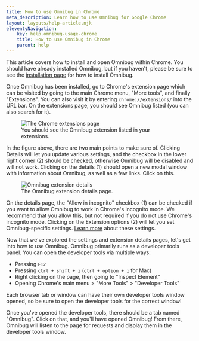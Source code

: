 ```yaml
---
title: How to use Omnibug in Chrome
meta_description: Learn how to use Omnibug for Google Chrome
layout: layouts/help-article.njk
eleventyNavigation:
    key: help.omnibug-usage-chrome
    title: How to use Omnibug in Chrome
    parent: help
---
```

This article covers how to install and open Omnibug within Chrome. You should have already installed Omnibug, but if you 
 haven't, please be sure to see the [installation page](/install/) for how to install Omnibug. 

Once Omnibug has been installed, go to Chrome's extension page which can be visited by going to the main Chrome menu, 
"More tools", and finally "Extensions". You can also visit it by entering `chrome://extensions/` into the URL bar. On 
the extensions page, you should see Omnibug listed (you can also search for it). 

<figure class="figure text-center mb-8">
    <img src="/assets/images/help/how-to-use/chrome/extension-list.png" class="mx-auto" alt="The Chrome extensions page">
    <figcaption>You should see the Omnibug extension listed in your extensions.</figcaption>
</figure>

In the figure above, there are two main points to make sure of. Clicking Details will let you update various settings, 
and the checkbox in the lower right corner (2) should be checked, otherwise Omnibug will be disabled and will not work. 
Clicking on the details (1) should open a new modal window with information about Omnibug, as well as a few links. Click on this.

<figure class="figure text-center mb-8">
    <img src="/assets/images/help/how-to-use/chrome/extension-details.png" class="mx-auto" alt="Omnibug extension details">
    <figcaption>The Omnibug extension details page.</figcaption>
</figure>

On the details page, the "Allow in incognito" checkbox (1) can be checked if you want to allow Omnibug to work in Chrome's 
incognito mode. We recommend that you allow this, but not required if you do not use Chrome's incognito mode. Clicking 
on the Extension options (2) will let you set Omnibug-specific settings. [Learn more](../omnibug-settings/) about these settings.

Now that we've explored the settings and extension details pages, let's get into how to use Omnibug. Omnibug primarily 
runs as a developer tools panel. You can open the developer tools via multiple ways:

 - Pressing `F12`
 - Pressing `ctrl + shift + i` (`ctrl + option + i` for Mac)
 - Right clicking on the page, then going to "Inspect Element"
 - Opening Chrome's main menu > "More Tools" > "Developer Tools"

Each browser tab or window can have their own developer tools window opened, so be sure to open the developer tools for 
the correct window! 

Once you've opened the developer tools, there should be a tab named "Omnibug". Click on that, and you'll have opened Omnibug! 
From there, Omnibug will listen to the page for requests and display them in the developer tools window. 

